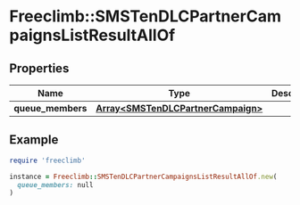 # Freeclimb::SMSTenDLCPartnerCampaignsListResultAllOf

## Properties

| Name | Type | Description | Notes |
| ---- | ---- | ----------- | ----- |
| **queue_members** | [**Array&lt;SMSTenDLCPartnerCampaign&gt;**](SMSTenDLCPartnerCampaign.md) |  | [optional] |

## Example

```ruby
require 'freeclimb'

instance = Freeclimb::SMSTenDLCPartnerCampaignsListResultAllOf.new(
  queue_members: null
)
```

